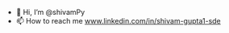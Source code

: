 - 👋 Hi, I’m @shivamPy
- 📫 How to reach me www.linkedin.com/in/shivam-gupta1-sde

<!---
shivamPy/shivamPy is a ✨ special ✨ repository because its `README.md` (this file) appears on your GitHub profile.
You can click the Preview link to take a look at your changes.
--->
